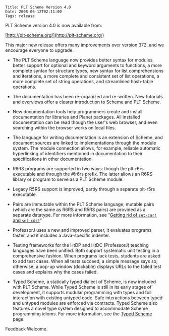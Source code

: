     Title: PLT Scheme Version 4.0
    Date: 2008-06-12T02:11:00
    Tags: release

PLT Scheme version 4.0 is now available from:

  [http://plt-scheme.org/](http://plt-scheme.org/)

This major new release offers many improvements over version 372, and we
encourage everyone to upgrade.

* The PLT Scheme language now provides better syntax for modules, better
  support for optional and keyword arguments to functions, a more complete syntax
  for structure types, new syntax for list comprehensions and iterations, a more
  complete and consistent set of list operations, a more complete set of string
  operations, and streamlined hash-table operations.

* The documentation has been re-organized and re-written. New tutorials and
  overviews offer a clearer introduction to Scheme and PLT Scheme.

* New documentation tools help programmers create and install documentation
  for libraries and Planet packages. All installed documentation can be read
  though the user's web browser, and even searching within the browser works on
  local files.

* The language for writing documentation is an extension of Scheme, and
  document sources are linked to implementations through the module system. The
  module connection allows, for example, reliable automatic hyperlinking of
  identifiers mentioned in documentation to their specifications in other
  documentation.

* R6RS programs are supported in two ways: though the plt-r6rs executable and
  through the #!r6rs prefix. The latter allows an R6RS library or program to
  serve as a PLT Scheme module.

* Legacy R5RS support is improved, partly through a separate plt-r5rs
  executable.

* Pairs are immutable within the PLT Scheme language; mutable pairs (which
  are the same as R6RS and R5RS pairs) are provided as a separate datatype. For
  more information, see “[Getting rid of `set-car!` and `set-cdr!`](http://blog.racket-lang.org/2007/11/getting-rid-of-set-car-and-set-cdr.html)”

* ProfessorJ uses a new and improved parser, it evaluates programs faster,
  and it includes a Java-specific indenter.

* Testing frameworks for the HtDP and HtDC (ProfessorJ) teaching languages
  have been unified. Both support systematic unit testing in a comprehensive
  fashion. When programs lack tests, students are asked to add test cases. When
  all tests succeed, a simple message says so; otherwise, a pop-up window
  (dockable) displays URLs to the failed test cases and explains why the cases
  failed.

* Typed Scheme, a statically typed dialect of Scheme, is now included with
  PLT Scheme. While Typed Scheme is still in its early stages of development, it
  supports modular programming with types and full interaction with existing
  untyped code. Safe interactions between typed and untyped modules are enforced
  via contracts. Typed Scheme also features a novel type system designed to
  accommodate Scheme programming idioms. For more information, see the
  [Typed Scheme](http://docs.racket-lang.org/ts-guide/index.html) page.

Feedback Welcome.
